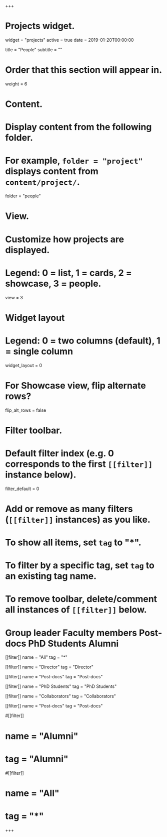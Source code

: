 +++
# Projects widget.
widget = "projects"
active = true
date = 2019-01-20T00:00:00

title = "People"
subtitle = ""

# Order that this section will appear in.
weight = 6

# Content.
# Display content from the following folder.
# For example, `folder = "project"` displays content from `content/project/`.
folder = "people"

# View.
# Customize how projects are displayed.
# Legend: 0 = list, 1 = cards, 2 = showcase, 3 = people.
view = 3

# Widget layout
# Legend: 0 = two columns (default), 1 = single column
widget_layout = 0

# For Showcase view, flip alternate rows?
flip_alt_rows = false

# Filter toolbar.

# Default filter index (e.g. 0 corresponds to the first `[[filter]]` instance below).
filter_default = 0

# Add or remove as many filters (`[[filter]]` instances) as you like.
# To show all items, set `tag` to "*".
# To filter by a specific tag, set `tag` to an existing tag name.
# To remove toolbar, delete/comment all instances of `[[filter]]` below.
# Group leader Faculty members Post-docs PhD Students Alumni

[[filter]]
  name = "All"
  tag = "*"

[[filter]]
  name = "Director"
  tag = "Director"

[[filter]]
  name = "Post-docs"
  tag = "Post-docs" 


[[filter]]
  name = "PhD Students"
  tag = "PhD Students"


[[filter]]
  name = "Collaborators"
  tag = "Collaborators"

[[filter]]
  name = "Post-docs"
  tag = "Post-docs"

#[[filter]]
#  name = "Alumni"
#  tag = "Alumni"

#[[filter]]
#  name = "All"
#  tag = "*"

+++

